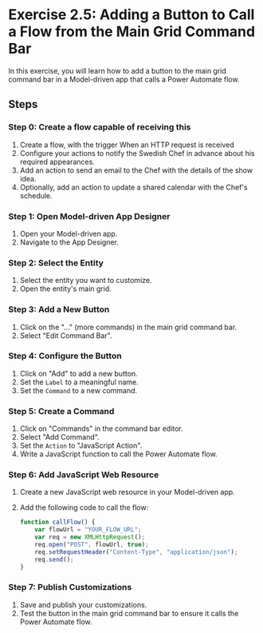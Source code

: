 # Exercise 2.5: Adding a Button to Call a Flow from the Main Grid Command Bar

In this exercise, you will learn how to add a button to the main grid command bar in a Model-driven app that calls a Power Automate flow.

## Steps

### Step 0: Create a flow capable of receiving this

1. Create a flow, with the trigger When an HTTP request is received
2. Configure your actions to notify the Swedish Chef in advance about his required appearances.
3. Add an action to send an email to the Chef with the details of the show idea.
4. Optionally, add an action to update a shared calendar with the Chef's schedule.

### Step 1: Open Model-driven App Designer

1. Open your Model-driven app.
2. Navigate to the App Designer.

### Step 2: Select the Entity

1. Select the entity you want to customize.
2. Open the entity's main grid.

### Step 3: Add a New Button

1. Click on the "..." (more commands) in the main grid command bar.
2. Select "Edit Command Bar".

### Step 4: Configure the Button

1. Click on "Add" to add a new button.
2. Set the `Label` to a meaningful name.
3. Set the `Command` to a new command.

### Step 5: Create a Command

1. Click on "Commands" in the command bar editor.
2. Select "Add Command".
3. Set the `Action` to "JavaScript Action".
4. Write a JavaScript function to call the Power Automate flow.

### Step 6: Add JavaScript Web Resource

1. Create a new JavaScript web resource in your Model-driven app.
2. Add the following code to call the flow:

    ```javascript
    function callFlow() {
        var flowUrl = "YOUR_FLOW_URL";
        var req = new XMLHttpRequest();
        req.open("POST", flowUrl, true);
        req.setRequestHeader("Content-Type", "application/json");
        req.send();
    }
    ```

### Step 7: Publish Customizations

1. Save and publish your customizations.
2. Test the button in the main grid command bar to ensure it calls the Power Automate flow.
